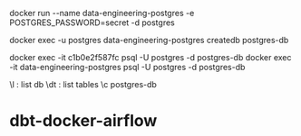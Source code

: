 
docker run --name data-engineering-postgres -e POSTGRES_PASSWORD=secret -d postgres

docker exec -u postgres data-engineering-postgres createdb postgres-db

docker exec -it c1b0e2f587fc psql -U postgres -d postgres-db
docker exec -it data-engineering-postgres psql -U postgres -d postgres-db

\l : list db
\dt : list tables
\c postgres-db


# dbt-docker-airflow
